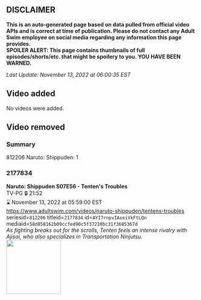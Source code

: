 ## DISCLAIMER
**This is an auto-generated page based on data pulled from official video APIs and is correct at time of publication. Please do not contact any Adult Swim employee on social media regarding any information this page provides.**  
**SPOILER ALERT: This page contains thumbnails of full episodes/shorts/etc. that might be spoilery to you. YOU HAVE BEEN WARNED.**  

_Last Update: November 13, 2022 at 06:00:35 EST_
## Video added
No videos were added.  
## Video removed
### Summary
812206 Naruto: Shippuden: 1  
### 2177834
**Naruto: Shippuden S07E56 - Tenten's Troubles**  
TV-PG 🔒 21:52  
⌛ November 13, 2022 at 05:59:00 EST  
https://www.adultswim.com/videos/naruto-shippuden/tentens-troubles  
seriesid=`812206` titleid=`2177834` id=`AYI7rnpvIAxeiVkFtLQn` mediaid=`58d858162b09ccfed90c5f37210bc31f3685367d`  
_As fighting breaks out for the scrolls, Tenten feels an intense rivalry with Ajisai, who also specializes in Transportation Ninjutsu._  
<a href="https://media.cdn.adultswim.com/uploads/20220726/thumbnails/2_22726144159-NarutoShippuden_404_TentensTroubles.png"><img src="https://media.cdn.adultswim.com/uploads/20220726/thumbnails/2_22726144159-NarutoShippuden_404_TentensTroubles.png" height="144px" /></a>
